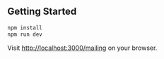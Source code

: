 ## Getting Started

```bash
npm install
npm run dev
```

Visit [http://localhost:3000/mailing](http://localhost:3000/mailing) on your browser.
